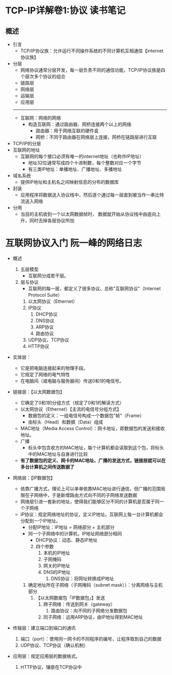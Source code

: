 # TCP-IP详解卷1:协议 读书笔记

## 概述
 * 引言
     * TCP/IP协议族：允许运行不同操作系统的不同计算机互相通信【internet协议族】
 * 分层
     * 网络协议通常分层开发，每一层负责不同的通信功能，TCP/IP协议族是四个层次多个协议的组合
     * 链路层
     * 网络层
     * 运输层
     * 应用层
     ---
     * 互联网：网络的网络
         * 构造互联网：通过路由器、网桥连接两个以上的网络
             * 路由器：用于网络互联的硬件盒
             * 网桥：不同于路由器在网络层上连接，网桥在链路层进行互联
 * TCP/IP的分层
 * 互联网的地址
     * 互联网的每个接口必须有唯一的internet地址（也称作IP地址）
         * 地址32位通常写成四个十进制数，每个整数对应一个字节
         * 有三类IP地址：单播地址、广播地址、多播地址
 * 域名系统
     * 提供IP地址和主机名之间映射信息的分布的数据库
 * 封装
     * 应用程序将数据送入协议栈中，然后逐个通过每一层直到被当作一串比特流送入网络
 * 分用
     * 当目的主机收到一个以太网数据帧时， 数据就开始从协议栈中由底向上升，同时去掉各层协议所加

# 互联网协议入门 阮一峰的网络日志
 * 概述
     1. 五层模型
         * 互联网分成若干层。
     2. 层与协议
         * 互联网的每一层，都定义了很多协议。总称"互联网协议"（Internet Protocol Suite）
         1. 以太网协议（Ethernet）
         2. IP协议
             1. DHCP协议
             2. DNS协议
             3. ARP协议
             4. 路由协议
         3. UDP协议、TCP协议
         4. HTTP协议
 * 实体层：
     * 它是把电脑连接起来的物理手段。
     * 它规定了网络的电气特性
     * 在电脑间（或电脑与服务器间）传送0和1的电信号。

 * 链接层：【以太网数据包】
     * 它确定了0和1的分组方式（规定了0和1的解读方式）
     * 以太网协议（Ethernet）【主流的电信号分组方式】
         * 数据包的定义：一组电信号构成一个数据包"帧"（Frame）
         * 由标头（Head）和数据（Data）组成
     * MAC地址（Media Access Control）：网卡地址，即数据包的发送和接收地址。 
     * 广播
         * 标头中包含收方的MAC地址，每个计算机都会读取到这个包，将标头中的MAC地址与自身进行比较
     * **有了数据包的定义、网卡的MAC地址、广播的发送方式，链接层就可以在多台计算机之间传送数据了**

 * 网络层：【IP数据包】
     * 依靠广播方式，理论上可以单单依靠MAC地址进行通信，但广播的范围局限在子网络中，于是新增路由方式向不同的子网络发送数据
     * 网络层引进一套新的地址，使得我们能够区分不同的计算机是否属于同一个子网络
     * IP协议：规定网络地址的协议，定义IP地址。互联网上每一台计算机都会分配到一个IP地址。
         * 分配IP地址：IP地址 = 网络部分 + 主机部分
         * 同一个子网络中的计算机，IP地址网络部分相同
             * DHCP协议：动态、静态IP地址
             2. 四个参数
                1. 本机的IP地址
                2. 子网掩码
                3. 网关的IP地址
                4. DNS的IP地址
                    1. DNS协议：将网址转换成IP地址
        1. 确定地址所在子网络（子网掩码（subnet mask））：分离网络与主机部分
            1. 【以太网数据包「IP数据包」】发送
                1. 跨子网络：传送到网关（gateway）
                    1. 路由协议：向不同的子网络分发数据包
                2. 同子网络：运用ARP协议，由IP地址得到MAC地址
* 传输层：建立端口到端口的通讯
    1. 端口（port）：使用同一网卡的不同程序的编号，让程序取到自己的数据
    2. UDP协议、TCP协议（确认机制）
* 应用层：规定应用层的数据格式。
    1. HTTP协议，镶嵌在TCP协议中
